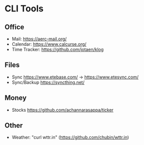 # CLI Tools

## Office

- Mail: <https://aerc-mail.org/>
- Calendar: <https://www.calcurse.org/>
- Time Tracker: <https://github.com/jotaen/klog>

## Files

- Sync <https://www.etebase.com/> -> <https://www.etesync.com/>
- Sync/Backup <https://syncthing.net/>

## Money

- Stocks <https://github.com/achannarasappa/ticker>

## Other

- Weather: "curl wttr.in" (<https://github.com/chubin/wttr.in>)
